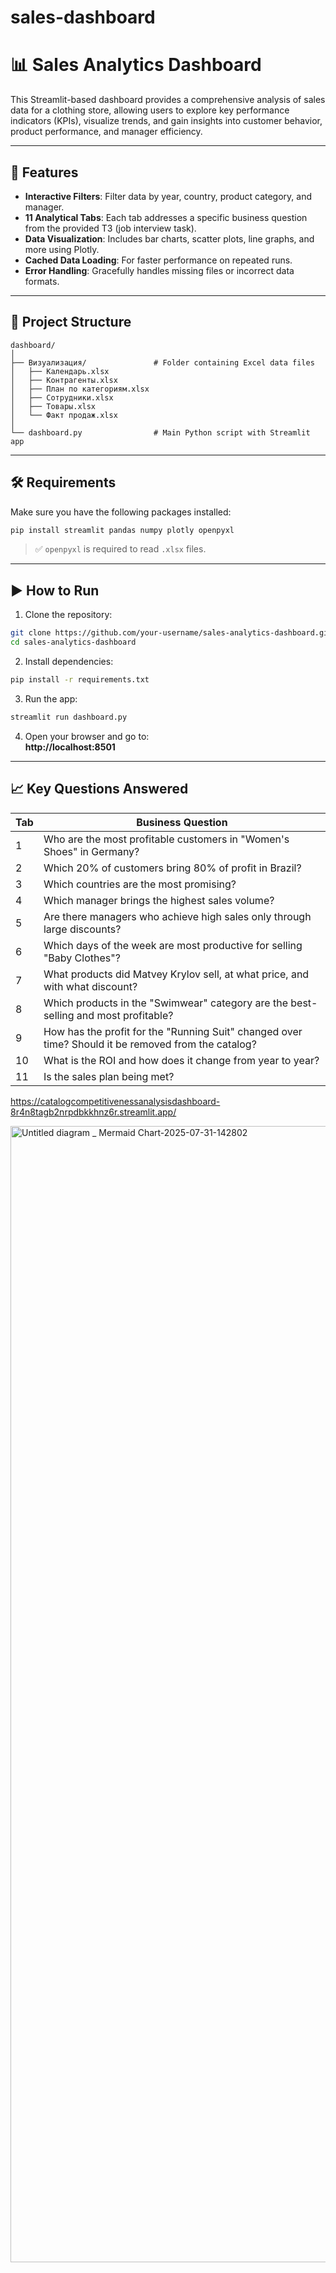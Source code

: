 # sales-dashboard

# 📊 Sales Analytics Dashboard

This Streamlit-based dashboard provides a comprehensive analysis of sales data for a clothing store, allowing users to explore key performance indicators (KPIs), visualize trends, and gain insights into customer behavior, product performance, and manager efficiency.

---

## 🧩 Features

- **Interactive Filters**: Filter data by year, country, product category, and manager.
- **11 Analytical Tabs**: Each tab addresses a specific business question from the provided TЗ (job interview task).
- **Data Visualization**: Includes bar charts, scatter plots, line graphs, and more using Plotly.
- **Cached Data Loading**: For faster performance on repeated runs.
- **Error Handling**: Gracefully handles missing files or incorrect data formats.

---

## 📁 Project Structure

```
dashboard/
│
├── Визуализация/               # Folder containing Excel data files
│   ├── Календарь.xlsx
│   ├── Контрагенты.xlsx
│   ├── План по категориям.xlsx
│   ├── Сотрудники.xlsx
│   ├── Товары.xlsx
│   └── Факт продаж.xlsx
│
└── dashboard.py                # Main Python script with Streamlit app
```

---

## 🛠️ Requirements

Make sure you have the following packages installed:

```bash
pip install streamlit pandas numpy plotly openpyxl
```

> ✅ `openpyxl` is required to read `.xlsx` files.

---

## ▶️ How to Run

1. Clone the repository:
```bash
git clone https://github.com/your-username/sales-analytics-dashboard.git
cd sales-analytics-dashboard
```

2. Install dependencies:
```bash
pip install -r requirements.txt
```

3. Run the app:
```bash
streamlit run dashboard.py
```

4. Open your browser and go to:  
**http://localhost:8501**

---

## 📈 Key Questions Answered

| Tab | Business Question |
|-----|-------------------|
| 1 | Who are the most profitable customers in "Women's Shoes" in Germany? |
| 2 | Which 20% of customers bring 80% of profit in Brazil? |
| 3 | Which countries are the most promising? |
| 4 | Which manager brings the highest sales volume? |
| 5 | Are there managers who achieve high sales only through large discounts? |
| 6 | Which days of the week are most productive for selling "Baby Clothes"? |
| 7 | What products did Matvey Krylov sell, at what price, and with what discount? |
| 8 | Which products in the "Swimwear" category are the best-selling and most profitable? |
| 9 | How has the profit for the "Running Suit" changed over time? Should it be removed from the catalog? |
| 10 | What is the ROI and how does it change from year to year? |
| 11 | Is the sales plan being met? |

https://catalogcompetitivenessanalysisdashboard-8r4n8tagb2nrpdbkkhnz6r.streamlit.app/



<img width="3840" height="1818" alt="Untitled diagram _ Mermaid Chart-2025-07-31-142802" src="https://github.com/user-attachments/assets/3decce97-18ed-448f-90a8-c08b9ab3bafd" />

